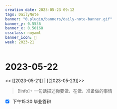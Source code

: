 ```yaml
---
creation date: 2023-05-23 09:12
tags: DailyNote
banner: "0.plugin/banners/daily-note-banner.gif"
banner_y: 0.5536
banner_x: 0.50168
cssclass: noyaml
banner_icon: 💌
week: 2023-21
---
```


# 2023-05-22

<< [[2023-05-21]] | [[2023-05-23]]>>


> [!info]+ 一句话描述你要做、在做、准备做的事情



- [x] 下午15:30 毕业答辩
